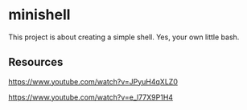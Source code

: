 # minishell

This project is about creating a simple shell. Yes, your own little bash.

## Resources

https://www.youtube.com/watch?v=JPyuH4qXLZ0

https://www.youtube.com/watch?v=e_l77X9P1H4
